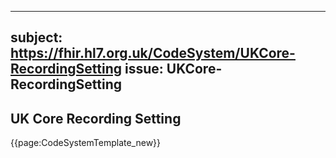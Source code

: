 
---
subject: https://fhir.hl7.org.uk/CodeSystem/UKCore-RecordingSetting
issue: UKCore-RecordingSetting
---
## UK Core Recording Setting

{{page:CodeSystemTemplate_new}}
    
